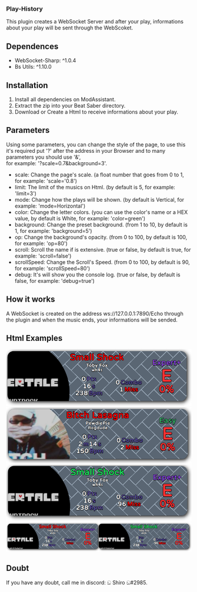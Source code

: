 ### Play-History
  This plugin creates a WebSocket Server and after your play, informations about your play will be sent through the WebScoket.

## Dependences
- WebSocket-Sharp: ^1.0.4
- Bs Utils: ^1.10.0

## Installation
  1. Install all dependencies on ModAssistant.
  2. Extract the zip into your Beat Saber directory.
  3. Download or Create a Html to receive informations about your play. 

## Parameters
  Using some parameters, you can change the style of the page, to use this it's required put '?' after the address in your Browser and to many parameters you should use '&',     
  for example: '?scale=0.7&background=3'. 
- scale: Change the page's scale. (a float number that goes from 0 to 1, for example: 'scale='0.8')
- limit: The limit of the musics on Html. (by default is 5, for example: 'limit=3')
- mode: Change how the plays will be shown. (by default is Vertical, for example: 'mode=Horizontal')
- color: Change the letter colors. (you can use the color's name or a HEX value, by default is White, for example: 'color=green')
- background: Change the preset background. (from 1 to 10, by default is 1, for example: 'background=5')
- op: Change the background's opacity. (from 0 to 100, by default is 100, for example: 'op=80')
- scroll: Scroll the name if is extensive. (true or false, by default is true, for example: 'scroll=false')
- scrollSpeed: Change the Scroll's Speed. (from 0 to 100, by default is 90, for example: 'scrollSpeed=80')
- debug: It's will show you the console log. (true or false, by default is false, for example: 'debug=true')

## How it works
  A WebSocket is created on the address ws://127.0.0.1:7890/Echo through the plugin and when the music ends, your informations will be sended.

## Html Examples
![img](https://github.com/PotetoShiro/Play-History/blob/main/Exemplos/1.png?raw=true)
![img](https://github.com/PotetoShiro/Play-History/blob/main/Exemplos/2.png?raw=true)
![img](https://github.com/PotetoShiro/Play-History/blob/main/Exemplos/3.png?raw=true)
![img](https://github.com/PotetoShiro/Play-History/blob/main/Exemplos/4.png?raw=true)
  
## Doubt
  If you have any doubt, call me in discord: ඞ Shiro ඞ#2985.
